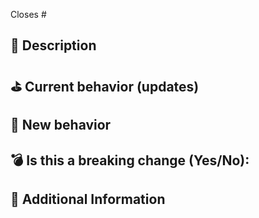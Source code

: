 <!---
Thanks for creating a Pull Request ❤️!

Please read the following before submitting:
- PRs that adds new external dependencies might take a while to review.
- Keep your PR as small as possible.
- Limit your PR to one type (docs, feature, refactoring, ci, repo, or bugfix)
-->

Closes # <!-- Github issue # here -->

## 📝 Description

<!--- Add a brief description -->

## ⛳️ Current behavior (updates)

<!--- Please describe the current behavior that you are modifying -->

## 🚀 New behavior

<!--- Please describe the behavior or changes this PR adds -->

## 💣 Is this a breaking change (Yes/No):

<!-- If Yes, please describe the impact and migration path for existing HeroUI users. -->

## 📝 Additional Information

